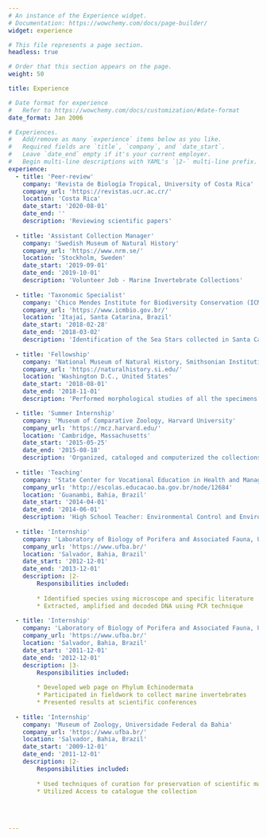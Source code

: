 ```yaml
---
# An instance of the Experience widget.
# Documentation: https://wowchemy.com/docs/page-builder/
widget: experience

# This file represents a page section.
headless: true

# Order that this section appears on the page.
weight: 50

title: Experience

# Date format for experience
#   Refer to https://wowchemy.com/docs/customization/#date-format
date_format: Jan 2006

# Experiences.
#   Add/remove as many `experience` items below as you like.
#   Required fields are `title`, `company`, and `date_start`.
#   Leave `date_end` empty if it's your current employer.
#   Begin multi-line descriptions with YAML's `|2-` multi-line prefix.
experience:
  - title: 'Peer-review'
    company: 'Revista de Biología Tropical, University of Costa Rica'
    company_url: 'https://revistas.ucr.ac.cr/'
    location: 'Costa Rica'
    date_start: '2020-08-01'
    date_end: ''
    description: 'Reviewing scientific papers'
    
  - title: 'Assistant Collection Manager'
    company: 'Swedish Museum of Natural History'
    company_url: 'https://www.nrm.se/'
    location: 'Stockholm, Sweden'
    date_start: '2019-09-01'
    date_end: '2019-10-01'
    description: 'Volunteer Job - Marine Invertebrate Collections'
    
  - title: 'Taxonomic Specialist'
    company: 'Chico Mendes Institute for Biodiversity Conservation (ICMBio)'
    company_url: 'https://www.icmbio.gov.br/'
    location: 'Itajaí, Santa Catarina, Brazil'
    date_start: '2018-02-28'
    date_end: '2018-03-02'
    description: 'Identification of the Sea Stars collected in Santa Catarina, Brazil'
    
  - title: 'Fellowship'
    company: 'National Museum of Natural History, Smithsonian Institution'
    company_url: 'https://naturalhistory.si.edu/'
    location: 'Washington D.C., United States'
    date_start: '2018-08-01'
    date_end: '2018-11-01'
    description: 'Performed morphological studies of all the specimens of _Narcissia_ Gray, 1840'

  - title: 'Summer Internship'
    company: 'Museum of Comparative Zoology, Harvard University'
    company_url: 'https://mcz.harvard.edu/'
    location: 'Cambridge, Massachusetts'
    date_start: '2015-05-25'
    date_end: '2015-08-18'
    description: 'Organized, cataloged and computerized the collections of invertebrates'
    
  - title: 'Teaching'
    company: 'State Center for Vocational Education in Health and Management'
    company_url: 'http://escolas.educacao.ba.gov.br/node/12684'
    location: 'Guanambi, Bahia, Brazil'
    date_start: '2014-04-01'
    date_end: '2014-06-01'
    description: 'High School Teacher: Environmental Control and Environmental Impact Management'
    
  - title: 'Internship'
    company: 'Laboratory of Biology of Porifera and Associated Fauna, Universidade Federal da Bahia'
    company_url: 'https://www.ufba.br/'
    location: 'Salvador, Bahia, Brazil'
    date_start: '2012-12-01'
    date_end: '2013-12-01'
    description: |2-
        Responsibilities included:
        
        * Identified species using microscope and specific literature
        * Extracted, amplified and decoded DNA using PCR technique
 
  - title: 'Internship'
    company: 'Laboratory of Biology of Porifera and Associated Fauna, Universidade Federal da Bahia'
    company_url: 'https://www.ufba.br/'
    location: 'Salvador, Bahia, Brazil'
    date_start: '2011-12-01'
    date_end: '2012-12-01'
    description: |3-
        Responsibilities included:
        
        * Developed web page on Phylum Echinodermata
        * Participated in fieldwork to collect marine invertebrates
        * Presented results at scientific conferences
        
  - title: 'Internship'
    company: 'Museum of Zoology, Universidade Federal da Bahia'
    company_url: 'https://www.ufba.br/'
    location: 'Salvador, Bahia, Brazil'
    date_start: '2009-12-01'
    date_end: '2011-12-01'
    description: |2-
        Responsibilities included:
        
        * Used techniques of curation for preservation of scientific material
        * Utilized Access to catalogue the collection
        
        
     
    
---
```

